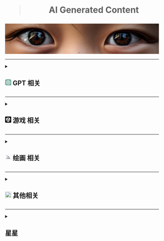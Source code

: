 <div align="center">
    <h1><blockquote>AI Generated Content</blockquote></h1>
</div>
<a href="#↑" title="悬停以展示更多内容，如果有的话"><img src="./Png/eyes.png"></a>

***
<details>
  <summary title="大的要来了"><h2><a href="#7"><img src="./Png/ChatGPT.svg" style="width: 20px; height: 20px;" ></a> GPT 相关 </h2></summary>
  <ul>
<table>
<thead>
<tr>
<th>名字</th>
<th>类型</th>
<th>说明</th>
</tr>
</thead>
<tbody>
<tr>
<td><a href="https://status.openai.com">Openai 状态查询</a></td>
<td>网页</td>
<td>All Systems Operational 当前状态</td>
</tr>
<tr>
<td><a href="https://github.com/f/awesome-chatgpt-prompts">Awesome ChatGPT Prompts</a></td>
<td>github</td>
<td>Chatgpt 英文提示词</td>
</tr>
<tr>
<td><a href="https://github.com/PlexPt/awesome-chatgpt-prompts-zh">ChatGPT 中文指南</a> / <a href="https://chatguide.plexpt.com">ChatGPT 在线指南</a></td>
<td>github</td>
<td>Chatgpt 中文提示词</td>
</tr>
<tr>
<td><a href="https://github.com/features/preview/copilot-x">Copilot-x 申请</a></td>
<td>网页</td>
<td>写代码可能比Copilot更爽</td>
</tr>
<tr>
<td><a href="https://openai.com/blog/chatgpt-plugins">Chatgpt-plugins 申请</a></td>
<td>网页</td>
<td>被誉为苹果商店时刻</td>
</tr>
<tr>
<td><a href="https://www.bing.com/new">新必应 申请</a></td>
<td>网页</td>
<td>先上梯，再清理cookie，随后登录，Edge更新即可</td>
</tr>
<tr>
<td><a href="https://bing.com/create/">Bing 画图</a></td>
<td>网页</td>
<td>另外的Bing画图方式：新必应窗口选择“更多有创造力”语气，再给画图指令和关键词</td>
</tr>
<tr>
<td><a href="https://arxiv.org/pdf/2303.12712.pdf">Sparks of Artificial General Intelligence: Early experiments with GPT-4</a> / <a href="https://ask.qcloudimg.com/draft/8642415/7jbe0upcgg.pdf">中译版</a></td>
<td>论文</td>
<td>GTP4早期实验报告</td>
</tr>
<tr>
<td><a href="https://arxiv.org/pdf/2303.18223.pdf">A Survey of Large Language Models</a></td>
<td>论文</td>
<td>大型语言模型综述</td>
</tr>
<tr>
<td><a href="https://gpt3demo.com/">GPT 相关应用资讯</a></td>
<td>聚合</td>
<td>目前跟GPT有关的开发或待开发的应用</td>
</tr>
<tr>
<td><a href="https://www.promptingguide.ai/zh">promptingguide</a></td>
<td>网页</td>
<td>Chatgpt提示工程指南</td>
</tr>
<tr>
<td><a href="https://www.jailbreakchat.com/">jailbreakchat</a></td>
<td>聚合</td>
<td>有不少越狱提示词</td>
</tr>
</tbody>
</table>   
      <br>
    <li><details>
      <summary><b>Chatgpt 插件</b></summary>
<table>
<thead>
<tr>
<th>名字</th>
<th>类型</th>
<th>说明</th>
</tr>
</thead>
<tbody>
<tr>
<td><a href="https://chrome.google.com/webstore/detail/aiprm-premium-for-chatgpt/igobiphjicbjloclbknnekkckpbknbeb">AIPRM Premium for ChatGPT</a></td>
<td>插件</td>
<td>一键提示，用于SEO、营销、文案、生产力等。目前有收费项，差评如潮</td>
</tr>
<tr>
<td><a href="https://chrome.google.com/webstore/detail/chatgpt-for-google/jgjaeacdkonaoafenlfkkkmbaopkbilf">ChatGPT for Google</a></td>
<td>插件</td>
<td>将Chatgpt整合至搜索引擎，虽然说是google但是搜索引擎都能用</td>
</tr>
<tr>
<td><a href="https://chrome.google.com/webstore/detail/chatgptbox/eobbhoofkanlmddnplfhnmkfbnlhpbbo">ChatGPTBox</a></td>
<td>插件</td>
<td>将Chatgpt深度集成到浏览器，非常便捷</td>
</tr>
<tr>
<td><a href="https://chrome.google.com/webstore/detail/hustle-ai-supercharged-fr/ccgjjclgjdmciiofkfmbgbmkdocamjdo">Hustle AI - Supercharged &amp; Free ChatGPT</a></td>
<td>插件</td>
<td>AIPRM平替</td>
</tr>
<tr>
<td><a href="https://chrome.google.com/webstore/detail/superpower-chatgpt/amhmeenmapldpjdedekalnfifgnpfnkc">Superpower ChatGPT</a></td>
<td>插件</td>
<td>推荐。增强插件，方便管理聊天记录，导入导出，时间标识，也有提示。重点是聚合了AI新闻。</td>
</tr>
<tr>
<td><a href="https://chrome.google.com/webstore/detail/webchatgpt-chatgpt-with-i/lpfemeioodjbpieminkklglpmhlngfcn">WebChatGPT</a></td>
<td>插件</td>
<td>可访问互联网的 ChatGPT</td>
</tr>
<tr>
<td><a href="https://chrome.google.com/webstore/detail/chatonai-unlock-the-power/feeonheemodpkdckaljcjogdncpiiban">chatgpt中文 - Chatonai</a></td>
<td>插件</td>
<td>AIPRM平替</td>
</tr>
<tr>
<td><a href="https://github.com/bigemon/ChatGPT-ToolBox">ChatGPT-ToolBox</a></td>
<td>github</td>
<td>绕开监管，慎用</td>
</tr>
<tr>
<td><a href="https://chrome.google.com/webstore/detail/lunabot-chatgpt-on-any-we/jkeolmadidncndcbnajhaojepbolajag">LunaBot</a></td>
<td>插件</td>
<td>在任何网页上都可以使用的ChatGPT</td>
</tr>
<tr>
<td><a href="https://chrome.google.com/webstore/detail/voice-control-for-chatgpt/eollffkcakegifhacjnlnegohfdlidhn">voice-control-for-chatgpt</a></td>
<td>插件</td>
<td>用说话代替打字</td>
</tr>
</tbody>
</table>
    </details></li>
    <li><details>
      <summary><b>Chatgpt 及其他项目</b></summary>
<table>
<thead>
<tr>
<th>名字</th>
<th>类型</th>
<th>说明</th>
</tr>
</thead>
<tbody>
<tr>
<td><a href="https://github.com/Chanzhaoyu/chatgpt-web">chatgpt-web</a></td>
<td>github</td>
<td>包含前后端的web项目</td>
</tr>
<tr>
<td><a href="https://github.com/ddiu8081/chatgpt-demo">chatgpt-demo</a></td>
<td>github</td>
<td>同样是一个优秀的web项目</td>
</tr>
<tr>
<td><a href="https://github.com/GaiZhenbiao/ChuanhuChatGPT">ChuanhuChatGPT</a></td>
<td>github</td>
<td>同上</td>
</tr>
<tr>
<td><a href="https://github.com/BlinkDL/ChatRWKV">ChatRWKV</a></td>
<td>github</td>
<td>可以成为“大规模语言模型的Stable Diffusion”，本地部署</td>
</tr>
<tr>
<td><a href="https://github.com/THUDM/ChatGLM-6B">ChatGLM-6B</a></td>
<td>github</td>
<td>6B，本地部署</td>
</tr>
<tr>
<td><a href="https://github.com/microsoft/visual-chatgpt">visual-chatgpt</a></td>
<td>github</td>
<td>微软的chatgpt和视觉模型结合项目，本地部署</td>
</tr>
<tr>
<td><a href="https://github.com/RockChinQ/QChatGPT">QChatGPT</a></td>
<td>github</td>
<td>用于QQ</td>
</tr>
<tr>
<td><a href="https://github.com/binary-husky/chatgpt_academic">chatgpt_academic</a></td>
<td>github</td>
<td>科研工作专用ChatGPT拓展</td>
</tr>
<tr>
<td><a href="https://github.com/Yidadaa/ChatGPT-Next-Web">ChatGPT-Next-Webc</a></td>
<td>github</td>
<td>支持一键部署的web项目</td>
</tr>
<tr>
<td><a href="https://github.com/lencx/nofwl">nofwl</a></td>
<td>github</td>
<td>为避免原项目可能存在的侵权行为而新建的chatgpt桌面版项目</td>
</tr>
<tr>
<td><a href="https://github.com/finishy1995/effibot">effibot</a></td>
<td>github</td>
<td>思维导图式chatgpt</td>
</tr>
<tr>
<td><a href="https://github.com/nomic-ai/gpt4all">gpt4all</a></td>
<td>github</td>
<td>本地部署，详情进项目查阅</td>
</tr>
<tr>
<td><a href="https://github.com/microsoft/JARVIS">JARVIS</a></td>
<td>github</td>
<td>微软贾维斯</td>
</tr>
</tbody>
</table>
    </details></li>
    <li><details>
      <summary><b>Chatgpt 技巧</b></summary>
      <ul>
          <li>为ChatGPT导入特定的模型，该模型包含输入和输出，然后按照用户需求输入相应的文本，ChatGPT将根据模型的特定算法生成相应的输出内容。</li>  
          <li>元技巧，通过事先了解某个AI模型（如GPT）常犯的错误，然后在提问时将该错误信息提供给模型，以便模型能够自我修正并提供更准确的答案的一种技巧。</li>  
      </ul>
    </details></li>
  </ul>
</details>

***

<details>
  <summary><h2><a href="#3"><img src="./Png/Unity.png" style="width: 20px; height: 20px;"></a> 游戏 相关 </h2></summary>
<table>
<thead>
<tr>
<th>名字</th>
<th>类型</th>
<th>说明</th>
</tr>
</thead>
<tbody>
<tr>
<td><a href="https://github.com/keijiro/AICommand">AICommand</a></td>
<td>github</td>
<td>Unity 2022.2版本以上内置gpt测试</td>
</tr>
<tr>
<td><a href="https://github.com/hexthedev/OpenAi-Api-Unity">OpenAi Api Unity</a></td>
<td>github</td>
<td>Unity 一个简单API测试</td>
</tr>
<tr>
<td><a href="https://create.unity.com/ai-beta">UNITY AI BETA PROGRAM</a></td>
<td>网页</td>
<td>Unity官方AI申请beta</td>
</tr>
<tr>
<td><a href="https://store.steampowered.com/app/2259510/_/">马良</a></td>
<td>steam</td>
<td>AI贴图</td>
</tr>
<tr>
<td><a href="https://app.scenario.com/">scenario</a></td>
<td>网页</td>
<td>游戏资产应用，在线训练</td>
</tr>
</tbody>
</table>
</details>

***

<details>
  <summary><h2><a href="#4"><img src="./Png/Midjourney.png" style="width: 20px; height: 20px;"></a> 绘画 相关 </h2></summary>
  <ul>
<table>
<thead>
<tr>
<th>名字</th>
<th>类型</th>
<th>说明</th>
</tr>
</thead>
<tbody>
<tr>
<td><a href="https://docs.qq.com/sheet/DS05hV2FyUHJablR5?tab=BB08J2&amp;_t=1678974130492&amp;u=5b7f15183b364c7a923e94cbb2add654">Midjourney 关键词整理</a></td>
<td>文档</td>
<td>关键词文档</td>
</tr>
<tr>
<td><a href="https://docs.google.com/spreadsheets/d/1MsX0NYYqhv4ZhZ7-50cXH1gvYE2FKLixLBvAkI40ha0/edit#gid=520663883">Midjourney Reference Sheets</a></td>
<td>文档</td>
<td>关键词文档</td>
</tr>
<tr>
<td><a href="https://prompt.noonshot.com/">MidJourney Prompt Helper</a></td>
<td>网页</td>
<td>关键词在线生成网站</td>
</tr>
<tr>
<td><a href="https://github.com/willwulfken/MidJourney-Styles-and-Keywords-Reference">MidJourney Styles and Keywords Reference</a></td>
<td>github</td>
<td>关键词效果预览</td>
</tr>
<tr>
<td><a href="https://github.com/Moonvy/OpenPromptStudio">OpenPromptStudio</a></td>
<td>github</td>
<td>AIGC 提示词可视化编辑器</td>
</tr>
<tr>
<td><a href="https://clipdrop.co/stable-diffusion-reimagine">Stable diffusion reimagine 在线测试</a> / <a href="https://clipdrop.co/">ClipDrop 主页</a></td>
<td>网页</td>
<td>Stable diffusion 新手艺</td>
</tr>
<tr>
<td><a href="https://github.com/invoke-ai/InvokeAI">InvokeAI</a></td>
<td>github</td>
<td>Stable diffusion 可视化UI项目</td>
</tr>
<tr>
<td><a href="https://civitai.com/">civitai</a></td>
<td>网页</td>
<td>Stable diffusion 模型</td>
</tr>
<tr>
<td><a href="https://models.paomiantv.cn/models">炼丹阁</a></td>
<td>网页</td>
<td>Stable diffusion 模型国内站</td>
</tr>
<tr>
<td><a href="https://rightbrain.art/">Vega AI 创作平台</a></td>
<td>网页</td>
<td>国产在线绘画AI</td>
</tr>
<tr>
<td><a href="https://github.com/camenduru/stable-diffusion-webui-colab">stable-diffusion-webui-colab</a></td>
<td>github</td>
<td>几键部署stable diffusion到谷歌colab</td>
</tr>
</tbody>
</table>
    <li><details>
      <summary><b>Midjourney Prompt 技巧</b></summary>
      <ul>
          <li>不要使用估量副词，不要使用否定词。</li>  
          <li>越靠前的prompt默认权重越高。</li>
          <li>blend模式尽可能不加描述，混合模式本身不太可控。</li>
          <li>describe模式为逆向图片可能的Prompts。</li>
          <li>垫图特别说明：<br>
              <ul>
                  <li>修复模式下，越靠前的prompt默认权重越高，但会被构图严重影响；</li>
                  <li>修复模式下，去除链接/所有，仍然会保留构图； </li>
                  <li>简单暴力PS后，融合效果更佳。</li>
              </ul>
          </li>
          <li>⚠️ --repeat int 重复工作int次，配合--chaos可以实现多风格化的半自动流程。</li>
          <li>⚠️ 使用{ 大括号 }排列组合，{ 大括号 }可相互嵌套。参考：<br>
              <blockquote>
                  /imagine a {cyberpunk, vaporwave, art deco} {cat, dog}<br>
                  将产生以下工作<br>
                  /imagine a cyberpunk cat<br>
                  /imagine a vaporwave cat<br>
                  /imagine a art deco cat<br>
                  /imagine a cyberpunk dog<br>
                  /imagine a vaporwave dog<br>
                  /imagine a art deco dog<br>
              </blockquote>          
          </li>
          <li>⚠️ 表示需要Pro Plan档订阅，60刀/月</li>
      </ul>
    </details></li>
  </ul>
</details>

***

<details>
  <summary title="也可能不相关"><h2><a href="#1" title="如果看不清，那就对了"><img src="https://avatars.githubusercontent.com/u/27767666?v=4" style="width: 20px; height: 20px;"></a> 其他相关 </h2></summary>
  <ul>
<table>
<thead>
<tr>
<th>名字</th>
<th>类型</th>
<th>说明</th>
</tr>
</thead>
<tbody>
<tr>
<td><a href="https://github.com/facebookresearch/segment-anything">SegmentAnything Model (SAM)</a> / <a href="https://segment-anything.com/demo#">Sam Demo</a></td>
<td>github</td>
<td>图像分割模型，元宇宙的</td>
</tr>
<tr>
<td><a href="https://firefly.adobe.com/">Adobe Firefly 申请</a></td>
<td>网页</td>
<td>Adobe的AI申请</td>
</tr>
<tr>
<td><a href="https://www.upscale.media/zh/upload/">upscale</a></td>
<td>网页</td>
<td>使用 AI 升级和增强您的图像</td>
</tr>
<tr>
<td><a href="https://yige.baidu.com/creation">文心一格</a></td>
<td>网页</td>
<td>百度绘画</td>
</tr>
<tr>
<td><a href="https://www.cursor.so/">Cursor</a></td>
<td>网页</td>
<td>首个 GPT4 代码编辑器</td>
</tr>
<tr>
<td><a href="https://www.notion.so/">Notion</a></td>
<td>网页</td>
<td>著名AI笔记本</td>
</tr>
<tr>
<td><a href="https://app.pandagpt.io/chat">pandagpt</a></td>
<td>网页</td>
<td>国产基于 GPT 的阅读器</td>
</tr>
<tr>
<td><a href="https://research.runwayml.com/gen2">Gen-2</a></td>
<td>网页</td>
<td>文字转视频</td>
</tr>
<tr>
<td><a href="https://app.gptzero.me/app/welcome">GPTZero</a></td>
<td>网页</td>
<td>检查是否为 AI 写作，目前不准</td>
</tr>
<tr>
<td><a href="https://www.aiva.ai">aiva</a></td>
<td>网页</td>
<td>AI音乐制作，只有订阅最高档的用户拥有版权</td>
</tr>
<tr>
<td><a href="https://wavtool.com/">wavtool</a></td>
<td>网页</td>
<td>AI音乐制作，上手挺快，有PRO订阅服务</td>
</tr>
<tr>
<td><a href="https://tongyi.aliyun.com/">通义千问</a></td>
<td>网页</td>
<td>阿里AI</td>
</tr>
<tr>
<td><a href="https://www.aiagc.com/">aiagc</a></td>
<td>聚合</td>
<td>AI种类信息聚合</td>
</tr>
</tbody>
</table>
    <li>
        <blockquote>
            <details>
                <summary title="大多数包含免费额度">服务器/部署/数据库等相关平台</summary>
                <ul>
                    <li><a href="https://dashboard.4everland.org/login">4everland</a></li>
                    <li><a href="https://railway.app/">railway</a></li>
                    <li><a href="https://vercel.com/">vercel</a></li>
                    <li><a href="https://www.netlify.com/">netlify</a></li>
                    <li><a href="https://render.com/">render</a></li>
                    <li><a href="https://fleek.co/">fleek</a></li>
                    <li><a href="https://www.cloudflare.com/">cloudflare</a></li>
                    <li><a href="https://colab.research.google.com/">colab</a></li>
                    <li><a href="https://huggingface.co/">huggingface</a></li>
                </ul>
            </details>
        </blockquote>
    </li>
  </ul>
</details>

***

<details>
  <summary><h2> 星星 </h2></summary>
  <ul>      
    <div align="center">
        <img src="https://profile-counter.glitch.me/{Masaicker}/count.svg">
        <img src="https://api.star-history.com/svg?repos=Masaicker/Masaicker&type=Date">
    </div>    
  </ul>
</details>
